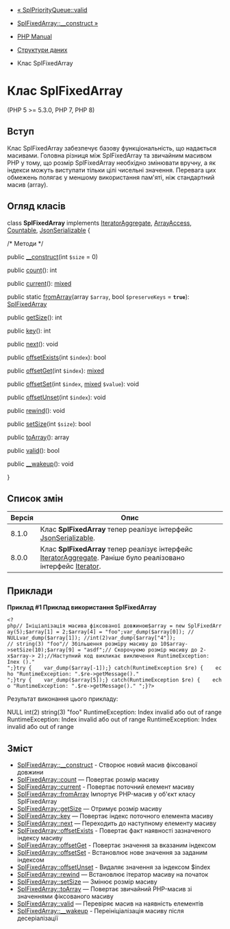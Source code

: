 - [« SplPriorityQueue::valid](splpriorityqueue.valid.md)
- [SplFixedArray::\_\_construct »](splfixedarray.construct.md)

- [PHP Manual](index.md)
- [Структури даних](spl.datastructures.md)
- Клас SplFixedArray

# Клас SplFixedArray

(PHP 5 \>= 5.3.0, PHP 7, PHP 8)

## Вступ

Клас SplFixedArray забезпечує базову функціональність,
що надається масивами. Головна різниця між SplFixedArray та
звичайним масивом PHP у тому, що розмір SplFixedArray необхідно змінювати
вручну, а як індекси можуть виступати тільки цілі чисельні
значення. Перевага цих обмежень полягає у меншому
використання пам'яті, ніж стандартний масив (array).

## Огляд класів

class **SplFixedArray** implements
[IteratorAggregate](class.iteratoraggregate.md),
[ArrayAccess](class.arrayaccess.md),
[Countable](class.countable.md),
[JsonSerializable](class.jsonserializable.md) {

/\* Методи \*/

public [\_\_construct](splfixedarray.construct.md)(int `$size` = 0)

public [count](splfixedarray.count.md)(): int

public [current](splfixedarray.current.md)():
[mixed](language.types.declarations.md#language.types.declarations.mixed)

public static [fromArray](splfixedarray.fromarray.md)(array `$array`,
bool `$preserveKeys` = **`true`**):
[SplFixedArray](class.splfixedarray.md)

public [getSize](splfixedarray.getsize.md)(): int

public [key](splfixedarray.key.md)(): int

public [next](splfixedarray.next.md)(): void

public [offsetExists](splfixedarray.offsetexists.md)(int `$index`):
bool

public [offsetGet](splfixedarray.offsetget.md)(int `$index`):
[mixed](language.types.declarations.md#language.types.declarations.mixed)

public [offsetSet](splfixedarray.offsetset.md)(int `$index`,
[mixed](language.types.declarations.md#language.types.declarations.mixed)
`$value`): void

public [offsetUnset](splfixedarray.offsetunset.md)(int `$index`): void

public [rewind](splfixedarray.rewind.md)(): void

public [setSize](splfixedarray.setsize.md)(int `$size`): bool

public [toArray](splfixedarray.toarray.md)(): array

public [valid](splfixedarray.valid.md)(): bool

public [\_\_wakeup](splfixedarray.wakeup.md)(): void

}

## Список змін

| Версія | Опис                                                                                                                                                              |
|--------|-------------------------------------------------------------------------------------------------------------------------------------------------------------------|
| 8.1.0  | Клас **SplFixedArray** тепер реалізує інтерфейс [JsonSerializable](class.jsonserializable.md).                                                                    |
| 8.0.0  | Клас **SplFixedArray** тепер реалізує інтерфейс [IteratorAggregate](class.iteratoraggregate.md). Раніше було реалізовано інтерфейс [Iterator](class.iterator.md). |

## Приклади

**Приклад #1 Приклад використання **SplFixedArray****

` <?php// Ініціалізація масива фіксованої довжиною$array = new SplFixedArray(5);$array[1] = 2;$array[4] = "foo";var_dump($array[0]); // NULLvar_dump($array[1]); //int(2)var_dump($array["4"]); // string(3) "foo"// Збільшення розміру масиву до 10$array->setSize(10);$array[9] = "asdf";// Скорочуємо розмір масиву до 2-х$array-> 2);//Наступний код викликає виключення RuntimeException: Inex ()."
";}try {    var_dump($array[-1]);} catch(RuntimeException $re) {    echo "RuntimeException: ".$re->getMessage()."
";}try {    var_dump($array[5]);} catch(RuntimeException $re) {    echo "RuntimeException: ".$re->getMessage()."
";}?> `

Результат виконання цього прикладу:

NULL
int(2)
string(3) "foo"
RuntimeException: Index invalid або out of range
RuntimeException: Index invalid або out of range
RuntimeException: Index invalid або out of range

## Зміст

- [SplFixedArray::\_\_construct](splfixedarray.construct.md) -
Створює новий масив фіксованої довжини
- [SplFixedArray::count](splfixedarray.count.md) — Повертає розмір
масиву
- [SplFixedArray::current](splfixedarray.current.md) - Повертає
поточний елемент масиву
- [SplFixedArray::fromArray](splfixedarray.fromarray.md)
Імпортує PHP-масив у об'єкт класу SplFixedArray
- [SplFixedArray::getSize](splfixedarray.getsize.md) — Отримує
розмір масиву
- [SplFixedArray::key](splfixedarray.key.md) — Повертає індекс
поточного елемента масиву
- [SplFixedArray::next](splfixedarray.next.md) — Переходить до
наступному елементу масиву
- [SplFixedArray::offsetExists](splfixedarray.offsetexists.md) -
Повертає факт наявності зазначеного індексу масиву
- [SplFixedArray::offsetGet](splfixedarray.offsetget.md) -
Повертає значення за вказаним індексом
- [SplFixedArray::offsetSet](splfixedarray.offsetset.md) -
Встановлює нове значення за заданим індексом
- [SplFixedArray::offsetUnset](splfixedarray.offsetunset.md) -
Видаляє значення за індексом $index
- [SplFixedArray::rewind](splfixedarray.rewind.md) — Встановлює
ітератор масиву на початок
- [SplFixedArray::setSize](splfixedarray.setsize.md) — Змінює
розмір масиву
- [SplFixedArray::toArray](splfixedarray.toarray.md) — Повертає
звичайний PHP-масив зі значеннями фіксованого масиву
- [SplFixedArray::valid](splfixedarray.valid.md) — Перевіряє масив
на наявність елементів
- [SplFixedArray::\_\_wakeup](splfixedarray.wakeup.md) -
Переініціалізація масиву після десеріалізації
